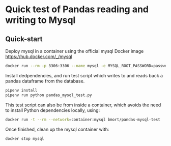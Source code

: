 # Quick test of Pandas reading and writing to Mysql

## Quick-start

Deploy mysql in a container using the official mysql Docker image
<https://hub.docker.com/_/mysql> 

```bash
docker run --rm -p 3306:3306 --name mysql -e MYSQL_ROOT_PASSWORD=passwd -d mysql
```

Install dedpendencies, and run test script which writes to and reads back a pandas dataframe from the database.

```bash
pipenv install
pipenv run python pandas_mysql_test.py
```

This test script can also be from inside a container, which avoids the need to install Python dependencies locally, using:

```bash
docker run -t --rm --network=container:mysql bmort/pandas-mysql-test
```

Once finished, clean up the mysql container with:

```bash
docker stop mysql
```
